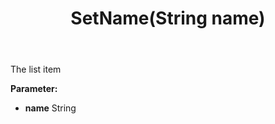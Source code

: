 ﻿---
uid: crmscript_ref_NSAmountClassEntity_SetName
title: SetName(String name)
intellisense: NSAmountClassEntity.SetName
keywords: NSAmountClassEntity, GetName
so.topic: reference
---

The list item

**Parameter:** 
 - **name** String

